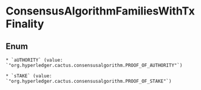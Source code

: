 
# ConsensusAlgorithmFamiliesWithTxFinality

## Enum


    * `aUTHORITY` (value: `"org.hyperledger.cactus.consensusalgorithm.PROOF_OF_AUTHORITY"`)

    * `sTAKE` (value: `"org.hyperledger.cactus.consensusalgorithm.PROOF_OF_STAKE"`)



